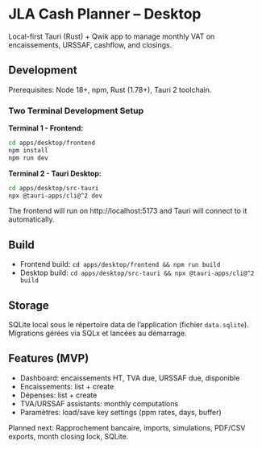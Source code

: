 # JLA Cash Planner – Desktop

Local-first Tauri (Rust) + Qwik app to manage monthly VAT on encaissements, URSSAF, cashflow, and closings.

## Development

Prerequisites: Node 18+, npm, Rust (1.78+), Tauri 2 toolchain.

### Two Terminal Development Setup

**Terminal 1 - Frontend:**
```bash
cd apps/desktop/frontend 
npm install
npm run dev
```

**Terminal 2 - Tauri Desktop:**  
```bash
cd apps/desktop/src-tauri
npx @tauri-apps/cli@^2 dev
```

The frontend will run on http://localhost:5173 and Tauri will connect to it automatically.

## Build

- Frontend build: `cd apps/desktop/frontend && npm run build`  
- Desktop build: `cd apps/desktop/src-tauri && npx @tauri-apps/cli@^2 build`

## Storage

SQLite local sous le répertoire data de l’application (fichier `data.sqlite`). Migrations gérées via SQLx et lancées au démarrage.

## Features (MVP)

- Dashboard: encaissements HT, TVA due, URSSAF due, disponible
- Encaissements: list + create
- Dépenses: list + create
- TVA/URSSAF assistants: monthly computations
- Paramètres: load/save key settings (ppm rates, days, buffer)

Planned next: Rapprochement bancaire, imports, simulations, PDF/CSV exports, month closing lock, SQLite.
